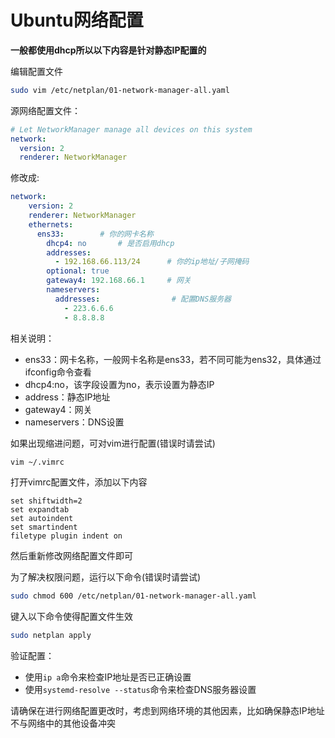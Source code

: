 # Ubuntu网络配置

**一般都使用dhcp所以以下内容是针对静态IP配置的**

编辑配置文件
```bash
sudo vim /etc/netplan/01-network-manager-all.yaml
```
源网络配置文件：
```yaml
# Let NetworkManager manage all devices on this system
network:
  version: 2
  renderer: NetworkManager
```
修改成:
```yaml
network:
    version: 2
    renderer: NetworkManager
    ethernets:
      ens33:        # 你的网卡名称
        dhcp4: no       # 是否启用dhcp
        addresses:
          - 192.168.66.113/24      # 你的ip地址/子网掩码
        optional: true
        gateway4: 192.168.66.1     # 网关
        nameservers:
          addresses:                # 配置DNS服务器
            - 223.6.6.6
            - 8.8.8.8
```
相关说明：  
- ens33：网卡名称，一般网卡名称是ens33，若不同可能为ens32，具体通过ifconfig命令查看
- dhcp4:no，该字段设置为no，表示设置为静态IP
- address：静态IP地址
- gateway4：网关
- nameservers：DNS设置

如果出现缩进问题，可对vim进行配置(错误时请尝试)
```bash
vim ~/.vimrc
```

打开vimrc配置文件，添加以下内容
```
set shiftwidth=2
set expandtab
set autoindent
set smartindent
filetype plugin indent on
```
然后重新修改网络配置文件即可  

为了解决权限问题，运行以下命令(错误时请尝试)
```bash
sudo chmod 600 /etc/netplan/01-network-manager-all.yaml
```

键入以下命令使得配置文件生效
```bash
sudo netplan apply
```
验证配置：
- 使用`ip a`命令来检查IP地址是否已正确设置
- 使用`systemd-resolve --status`命令来检查DNS服务器设置

请确保在进行网络配置更改时，考虑到网络环境的其他因素，比如确保静态IP地址不与网络中的其他设备冲突